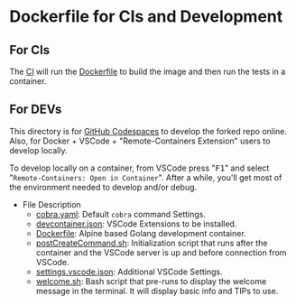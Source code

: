 # Dockerfile for CIs and Development

## For CIs

The [CI](https://en.wikipedia.org/wiki/Continuous_integration) will run the [Dockerfile](Dockerfile) to build the image and then run the tests in a container.

## For DEVs

This directory is for [GitHub Codespaces](https://github.com/features/codespaces) to develop the forked repo online. Also, for Docker + VSCode + "Remote-Containers Extension" users to develop locally.

To develop locally on a container, from VSCode press "<kbd>F1</kbd>" and select "`Remote-Containers: Open in Container`". After a while, you'll get most of the environment needed to develop and/or debug.

- File Description
  - [cobra.yaml](cobra.yaml): Default `cobra` command Settings.
  - [devcontainer.json](devcontainer.json): VSCode Extensions to be installed.
  - [Dockerfile](Dockerfile): Alpine based Golang development container.
  - [postCreateCommand.sh](postCreateCommand.sh): Initialization script that runs after the container and the VSCode server is up and before connection from VSCode.
  - [settings.vscode.json](settings.vscode.json): Additional VSCode Settings.
  - [welcome.sh](welcome.sh): Bash script that pre-runs to display the welcome message in the terminal. It will display basic info and TIPs to use.
